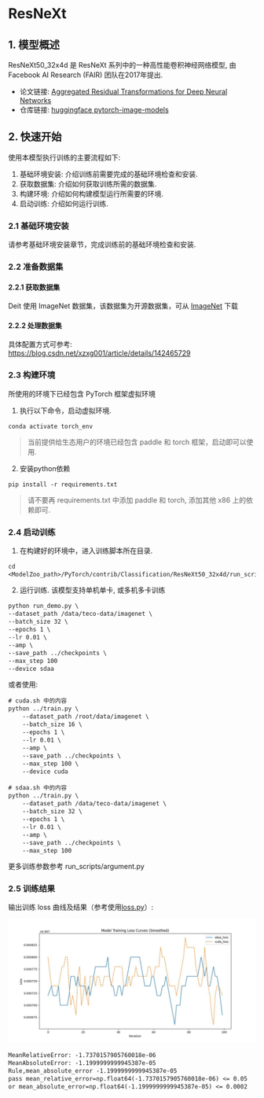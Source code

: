 # ResNeXt
## 1. 模型概述
ResNeXt50_32x4d 是 ResNeXt 系列中的一种高性能卷积神经网络模型, 由Facebook AI Research (FAIR) 团队在2017年提出.

- 论文链接: [Aggregated Residual Transformations for Deep Neural Networks](https://arxiv.org/abs/1611.05431)
- 仓库链接: [huggingface pytorch-image-models](https://github.com/huggingface/pytorch-image-models)

## 2. 快速开始
使用本模型执行训练的主要流程如下: 
1. 基础环境安装: 介绍训练前需要完成的基础环境检查和安装. 
2. 获取数据集: 介绍如何获取训练所需的数据集. 
3. 构建环境: 介绍如何构建模型运行所需要的环境.
4. 启动训练: 介绍如何运行训练. 

### 2.1 基础环境安装

请参考基础环境安装章节，完成训练前的基础环境检查和安装. 

### 2.2 准备数据集
#### 2.2.1 获取数据集
Deit 使用 ImageNet 数据集，该数据集为开源数据集，可从 [ImageNet](https://image-net.org/) 下载

#### 2.2.2 处理数据集
具体配置方式可参考: https://blog.csdn.net/xzxg001/article/details/142465729


### 2.3 构建环境

所使用的环境下已经包含 PyTorch 框架虚拟环境
1. 执行以下命令，启动虚拟环境. 
```
conda activate torch_env
```
>  当前提供给生态用户的环境已经包含 paddle 和 torch 框架，启动即可以使用. 
2. 安装python依赖
```
pip install -r requirements.txt
```
> 请不要再 requirements.txt 中添加 paddle 和 torch, 添加其他 x86 上的依赖即可. 

### 2.4 启动训练
1. 在构建好的环境中，进入训练脚本所在目录. 
```
cd <ModelZoo_path>/PyTorch/contrib/Classification/ResNeXt50_32x4d/run_scripts
```
2. 运行训练. 该模型支持单机单卡, 或多机多卡训练
```shell
python run_demo.py \
--dataset_path /data/teco-data/imagenet \
--batch_size 32 \
--epochs 1 \
--lr 0.01 \
--amp \
--save_path ../checkpoints \
--max_step 100
--device sdaa
```
或者使用:
```shell
# cuda.sh 中的内容
python ../train.py \
    --dataset_path /root/data/imagenet \
    --batch_size 16 \
    --epochs 1 \
    --lr 0.01 \
    --amp \
    --save_path ../checkpoints \
    --max_step 100 \
    --device cuda

# sdaa.sh 中的内容
python ../train.py \
    --dataset_path /data/teco-data/imagenet \
    --batch_size 32 \
    --epochs 1 \
    --lr 0.01 \
    --amp \
    --save_path ../checkpoints \
    --max_step 100
```
更多训练参数参考 run_scripts/argument.py

### 2.5 训练结果
输出训练 loss 曲线及结果（参考使用[loss.py](./run_scripts/loss.py)）: 

![loss](./run_scripts/loss.jpg)

```text
MeanRelativeError: -1.7370157905760018e-06
MeanAbsoluteError: -1.1999999999945387e-05
Rule,mean_absolute_error -1.1999999999945387e-05
pass mean_relative_error=np.float64(-1.7370157905760018e-06) <= 0.05 or mean_absolute_error=np.float64(-1.1999999999945387e-05) <= 0.0002
```
